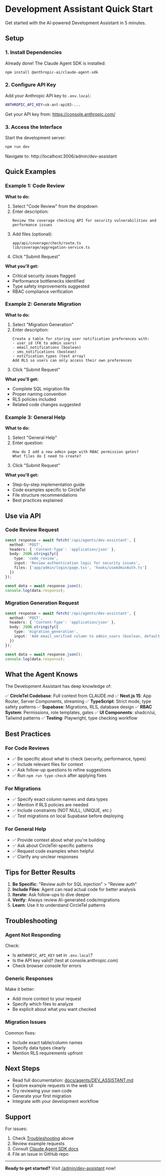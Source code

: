 # Development Assistant Quick Start

Get started with the AI-powered Development Assistant in 5 minutes.

## Setup

### 1. Install Dependencies

Already done! The Claude Agent SDK is installed:

```bash
npm install @anthropic-ai/claude-agent-sdk
```

### 2. Configure API Key

Add your Anthropic API key to `.env.local`:

```bash
ANTHROPIC_API_KEY=sk-ant-api03-...
```

Get your API key from: https://console.anthropic.com/

### 3. Access the Interface

Start the development server:

```bash
npm run dev
```

Navigate to: http://localhost:3006/admin/dev-assistant

## Quick Examples

### Example 1: Code Review

**What to do:**
1. Select "Code Review" from the dropdown
2. Enter description:
   ```
   Review the coverage checking API for security vulnerabilities and performance issues
   ```
3. Add files (optional):
   ```
   app/api/coverage/check/route.ts
   lib/coverage/aggregation-service.ts
   ```
4. Click "Submit Request"

**What you'll get:**
- Critical security issues flagged
- Performance bottlenecks identified
- Type safety improvements suggested
- RBAC compliance verification

### Example 2: Generate Migration

**What to do:**
1. Select "Migration Generation"
2. Enter description:
   ```
   Create a table for storing user notification preferences with:
   - user_id (FK to admin_users)
   - email_notifications (boolean)
   - sms_notifications (boolean)
   - notification_types (text array)
   Add RLS so users can only access their own preferences
   ```
3. Click "Submit Request"

**What you'll get:**
- Complete SQL migration file
- Proper naming convention
- RLS policies included
- Related code changes suggested

### Example 3: General Help

**What to do:**
1. Select "General Help"
2. Enter question:
   ```
   How do I add a new admin page with RBAC permission gates?
   What files do I need to create?
   ```
3. Click "Submit Request"

**What you'll get:**
- Step-by-step implementation guide
- Code examples specific to CircleTel
- File structure recommendations
- Best practices explained

## Use via API

### Code Review Request

```typescript
const response = await fetch('/api/agents/dev-assistant', {
  method: 'POST',
  headers: { 'Content-Type': 'application/json' },
  body: JSON.stringify({
    type: 'code_review',
    input: 'Review authentication logic for security issues',
    files: ['app/admin/login/page.tsx', 'hooks/useAdminAuth.ts']
  })
});

const data = await response.json();
console.log(data.response);
```

### Migration Generation Request

```typescript
const response = await fetch('/api/agents/dev-assistant', {
  method: 'POST',
  headers: { 'Content-Type': 'application/json' },
  body: JSON.stringify({
    type: 'migration_generation',
    input: 'Add email_verified column to admin_users (boolean, default false)',
  })
});

const data = await response.json();
console.log(data.response);
```

## What the Agent Knows

The Development Assistant has deep knowledge of:

✅ **CircleTel Codebase**: Full context from CLAUDE.md
✅ **Next.js 15**: App Router, Server Components, streaming
✅ **TypeScript**: Strict mode, type safety patterns
✅ **Supabase**: Migrations, RLS, database design
✅ **RBAC System**: Permissions, role templates, gates
✅ **UI Components**: shadcn/ui, Tailwind patterns
✅ **Testing**: Playwright, type checking workflow

## Best Practices

### For Code Reviews

- ✅ Be specific about what to check (security, performance, types)
- ✅ Include relevant files for context
- ✅ Ask follow-up questions to refine suggestions
- ✅ Run `npm run type-check` after applying fixes

### For Migrations

- ✅ Specify exact column names and data types
- ✅ Mention if RLS policies are needed
- ✅ Include constraints (NOT NULL, UNIQUE, etc.)
- ✅ Test migrations on local Supabase before deploying

### For General Help

- ✅ Provide context about what you're building
- ✅ Ask about CircleTel-specific patterns
- ✅ Request code examples when helpful
- ✅ Clarify any unclear responses

## Tips for Better Results

1. **Be Specific**: "Review auth for SQL injection" > "Review auth"
2. **Include Files**: Agent can read actual code for better analysis
3. **Iterate**: Ask follow-ups to dive deeper
4. **Verify**: Always review AI-generated code/migrations
5. **Learn**: Use it to understand CircleTel patterns

## Troubleshooting

### Agent Not Responding

Check:
- Is `ANTHROPIC_API_KEY` set in `.env.local`?
- Is the API key valid? (test at console.anthropic.com)
- Check browser console for errors

### Generic Responses

Make it better:
- Add more context to your request
- Specify which files to analyze
- Be explicit about what you want checked

### Migration Issues

Common fixes:
- Include exact table/column names
- Specify data types clearly
- Mention RLS requirements upfront

## Next Steps

- Read full documentation: [docs/agents/DEV_ASSISTANT.md](DEV_ASSISTANT.md)
- Explore example requests in the web UI
- Try reviewing your own code
- Generate your first migration
- Integrate with your development workflow

## Support

For issues:
1. Check [Troubleshooting](#troubleshooting) above
2. Review example requests
3. Consult [Claude Agent SDK docs](https://docs.anthropic.com/agent-sdk)
4. File an issue in GitHub repo

---

**Ready to get started?** Visit [/admin/dev-assistant](http://localhost:3006/admin/dev-assistant) now!
